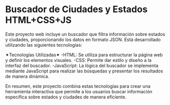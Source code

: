 # Buscador de Ciudades y Estados HTML+CSS+JS
Este proyecto web incluye un buscador que filtra información sobre estados y ciudades, proporcionando los datos en formato JSON. Está desarrollado utilizando las siguientes tecnologías:

✦Tecnologías Utilizadas✦
-HTML: Se utiliza para estructurar la página web y definir los elementos visuales.
-CSS: Permite dar estilo y diseño a la interfaz del buscador.
-JavaScript: La lógica del buscador se implementa mediante JavaScript para realizar las búsquedas y presentar los resultados de manera dinámica.

En resumen, este proyecto combina estas tecnologías para crear una herramienta interactiva que permite a los usuarios buscar información específica sobre estados y ciudades de manera eficiente.
